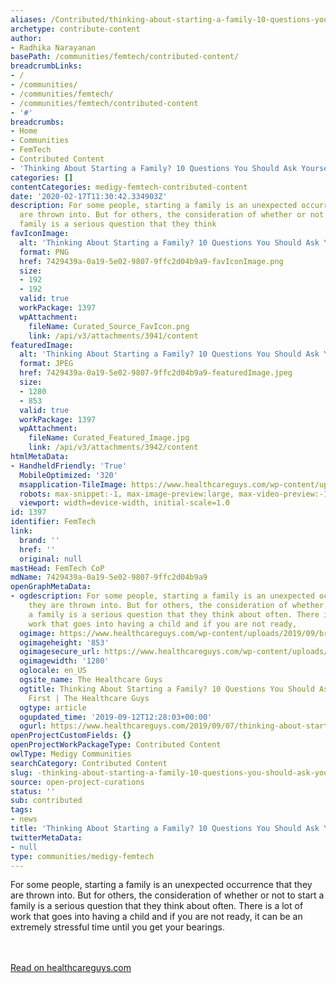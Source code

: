 ```yaml
---
aliases: /Contributed/thinking-about-starting-a-family-10-questions-you-should-ask-yourself-first
archetype: contribute-content
author:
- Radhika Narayanan
basePath: /communities/femtech/contributed-content/
breadcrumbLinks:
- /
- /communities/
- /communities/femtech/
- /communities/femtech/contributed-content
- '#'
breadcrumbs:
- Home
- Communities
- FemTech
- Contributed Content
- 'Thinking About Starting a Family? 10 Questions You Should Ask Yourself First '
categories: []
contentCategories: medigy-femtech-contributed-content
date: '2020-02-17T11:30:42.334903Z'
description: For some people, starting a family is an unexpected occurrence that they
  are thrown into. But for others, the consideration of whether or not to start a
  family is a serious question that they think
favIconImage:
  alt: 'Thinking About Starting a Family? 10 Questions You Should Ask Yourself First '
  format: PNG
  href: 7429439a-0a19-5e02-9807-9ffc2d04b9a9-favIconImage.png
  size:
  - 192
  - 192
  valid: true
  workPackage: 1397
  wpAttachment:
    fileName: Curated_Source_FavIcon.png
    link: /api/v3/attachments/3941/content
featuredImage:
  alt: 'Thinking About Starting a Family? 10 Questions You Should Ask Yourself First '
  format: JPEG
  href: 7429439a-0a19-5e02-9807-9ffc2d04b9a9-featuredImage.jpeg
  size:
  - 1280
  - 853
  valid: true
  workPackage: 1397
  wpAttachment:
    fileName: Curated_Featured_Image.jpg
    link: /api/v3/attachments/3942/content
htmlMetaData:
- HandheldFriendly: 'True'
  MobileOptimized: '320'
  msapplication-TileImage: https://www.healthcareguys.com/wp-content/uploads/2016/06/cropped-favicon-healthcareguys-270x270.png
  robots: max-snippet:-1, max-image-preview:large, max-video-preview:-1
  viewport: width=device-width, initial-scale=1.0
id: 1397
identifier: FemTech
link:
  brand: ''
  href: ''
  original: null
mastHead: FemTech CoP
mdName: 7429439a-0a19-5e02-9807-9ffc2d04b9a9
openGraphMetaData:
- ogdescription: For some people, starting a family is an unexpected occurrence that
    they are thrown into. But for others, the consideration of whether or not to start
    a family is a serious question that they think about often. There is a lot of
    work that goes into having a child and if you are not ready,
  ogimage: https://www.healthcareguys.com/wp-content/uploads/2019/09/brothers-457237_1280.jpg
  ogimageheight: '853'
  ogimagesecure_url: https://www.healthcareguys.com/wp-content/uploads/2019/09/brothers-457237_1280.jpg
  ogimagewidth: '1280'
  oglocale: en_US
  ogsite_name: The Healthcare Guys
  ogtitle: Thinking About Starting a Family? 10 Questions You Should Ask Yourself
    First | The Healthcare Guys
  ogtype: article
  ogupdated_time: '2019-09-12T12:28:03+00:00'
  ogurl: https://www.healthcareguys.com/2019/09/07/thinking-about-starting-a-family-10-questions-you-should-ask-yourself-first/
openProjectCustomFields: {}
openProjectWorkPackageType: Contributed Content
owlType: Medigy Communities
searchCategory: Contributed Content
slug: -thinking-about-starting-a-family-10-questions-you-should-ask-yourself-first
source: open-project-curations
status: ''
sub: contributed
tags:
- news
title: 'Thinking About Starting a Family? 10 Questions You Should Ask Yourself First '
twitterMetaData:
- null
type: communities/medigy-femtech
---
```


For some people, starting a family is an unexpected occurrence that they are thrown into. But for others, the consideration of whether or not to start a family is a serious question that they think about often. There is a lot of work that goes into having a child and if you are not ready, it can be an extremely stressful time until you get your bearings.

<br><br><a target="_blank" href=https://www.healthcareguys.com/2019/09/07/thinking-about-starting-a-family-10-questions-you-should-ask-yourself-first/>Read on healthcareguys.com</a>